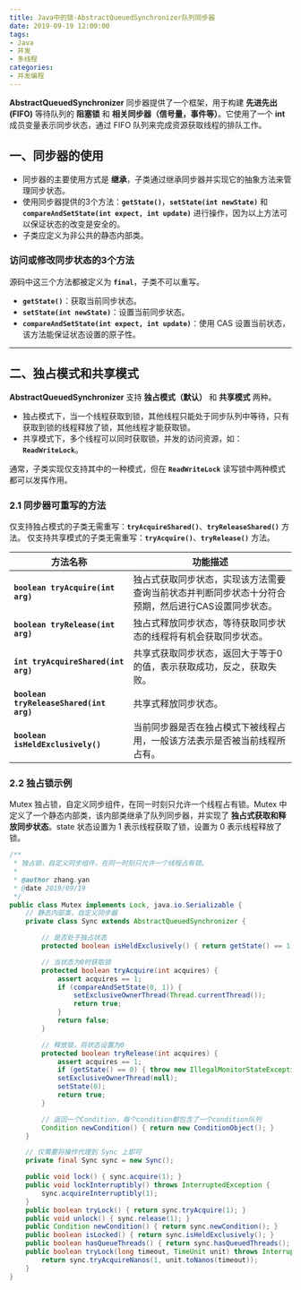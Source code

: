 ```yaml
---
title: Java中的锁-AbstractQueuedSynchronizer队列同步器
date: 2019-09-19 12:00:00
tags:
- Java
- 并发
- 多线程
categories:
- 并发编程
---
```


**AbstractQueuedSynchronizer** 同步器提供了一个框架，用于构建 **先进先出(FIFO)** 等待队列的 **阻塞锁** 和 **相关同步器（信号量，事件等）**。它使用了一个 **int** 成员变量表示同步状态，通过 FIFO 队列来完成资源获取线程的排队工作。

## 一、同步器的使用

- 同步器的主要使用方式是 **继承**，子类通过继承同步器并实现它的抽象方法来管理同步状态。
- 使用同步器提供的3个方法：**`getState()`**，**`setState(int newState)`** 和 **`compareAndSetState(int expect, int update)`** 进行操作，因为以上方法可以保证状态的改变是安全的。
- 子类应定义为非公共的静态内部类。

<!-- more -->

### 访问或修改同步状态的3个方法

源码中这三个方法都被定义为 **`final`**，子类不可以重写。

- **`getState()`**：获取当前同步状态。
- **`setState(int newState)`**：设置当前同步状态。
- **`compareAndSetState(int expect, int update)`**：使用 CAS 设置当前状态，该方法能保证状态设置的原子性。

---

## 二、独占模式和共享模式

**AbstractQueuedSynchronizer** 支持 **独占模式（默认）** 和 **共享模式** 两种。

- 独占模式下，当一个线程获取到锁，其他线程只能处于同步队列中等待，只有获取到锁的线程释放了锁，其他线程才能获取锁。
- 共享模式下，多个线程可以同时获取锁，并发的访问资源，如：**`ReadWriteLock`**。

通常，子类实现仅支持其中的一种模式，但在 **`ReadWriteLock`** 读写锁中两种模式都可以发挥作用。

### 2.1 同步器可重写的方法

仅支持独占模式的子类无需重写：**`tryAcquireShared()`**、**`tryReleaseShared()`** 方法。
仅支持共享模式的子类无需重写：**`tryAcquire()`**、**`tryRelease()`** 方法。

| 方法名称 | 功能描述 |
| --- | --- |
| **`boolean tryAcquire(int arg)`** | 独占式获取同步状态，实现该方法需要查询当前状态并判断同步状态十分符合预期，然后进行CAS设置同步状态。 |
| **`boolean tryRelease(int arg)`** | 独占式释放同步状态，等待获取同步状态的线程将有机会获取同步状态。 |
| **`int tryAcquireShared(int arg)`** | 共享式获取同步状态，返回大于等于0的值，表示获取成功，反之，获取失败。 |
| **`boolean tryReleaseShared(int arg)`** | 共享式释放同步状态。 |
| **`boolean isHeldExclusively()`** | 当前同步器是否在独占模式下被线程占用，一般该方法表示是否被当前线程所占有。 |

### 2.2 独占锁示例

Mutex 独占锁，自定义同步组件，在同一时刻只允许一个线程占有锁。Mutex 中定义了一个静态内部类，该内部类继承了队列同步器，并实现了 **独占式获取和释放同步状态**。state 状态设置为 1 表示线程获取了锁，设置为 0 表示线程释放了锁。

```java
/**
 * 独占锁，自定义同步组件，在同一时刻只允许一个线程占有锁。
 *
 * @author zhang.yan
 * @date 2019/09/19
 */
public class Mutex implements Lock, java.io.Serializable {
    // 静态内部类，自定义同步器
    private class Sync extends AbstractQueuedSynchronizer {

        // 是否处于独占状态
        protected boolean isHeldExclusively() { return getState() == 1; }

        // 当状态为0时获取锁
        protected boolean tryAcquire(int acquires) {
            assert acquires == 1;
            if (compareAndSetState(0, 1)) {
                setExclusiveOwnerThread(Thread.currentThread());
                return true;
            }
            return false;
        }

        // 释放锁，将状态设置为0
        protected boolean tryRelease(int acquires) {
            assert acquires == 1;
            if (getState() == 0) { throw new IllegalMonitorStateException(); }
            setExclusiveOwnerThread(null);
            setState(0);
            return true;
        }

        // 返回一个Condition，每个condition都包含了一个condition队列
        Condition newCondition() { return new ConditionObject(); }
    }

    // 仅需要将操作代理到 Sync 上即可
    private final Sync sync = new Sync();

    public void lock() { sync.acquire(1); }
    public void lockInterruptibly() throws InterruptedException {
        sync.acquireInterruptibly(1);
    }
    public boolean tryLock() { return sync.tryAcquire(1); }
    public void unlock() { sync.release(1); }
    public Condition newCondition() { return sync.newCondition(); }
    public boolean isLocked() { return sync.isHeldExclusively(); }
    public boolean hasQueueThreads() { return sync.hasQueuedThreads(); }
    public boolean tryLock(long timeout, TimeUnit unit) throws InterruptedException {
        return sync.tryAcquireNanos(1, unit.toNanos(timeout));
    }
}
```
